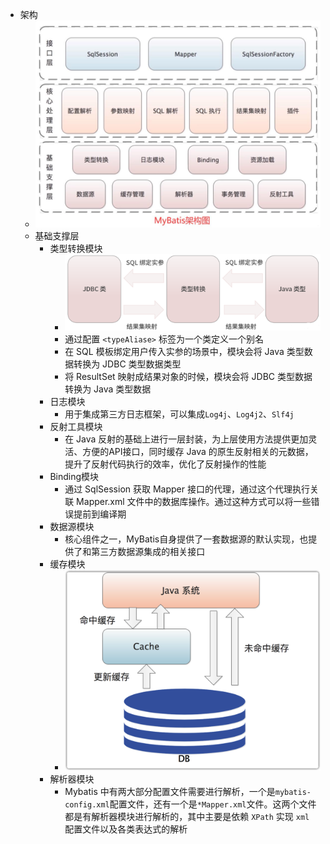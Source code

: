 - 架构
	- ![Mybatis三层架构](../assets/image_1703605464268_0.png)
	- 基础支撑层
		- 类型转换模块
			- ![类型转换模块](../assets/image_1703645698557_0.png)
			- 通过配置 `<typeAliase>` 标签为一个类定义一个别名
			- 在 SQL 模板绑定用户传入实参的场景中，模块会将 Java 类型数据转换为 JDBC 类型数据类型
			- 将 ResultSet 映射成结果对象的时候，模块会将 JDBC 类型数据转换为 Java 类型数据
		- 日志模块
			- 用于集成第三方日志框架，可以集成`Log4j`、`Log4j2`、`Slf4j`
		- 反射工具模块
			- 在 Java 反射的基础上进行一层封装，为上层使用方法提供更加灵活、方便的API接口，同时缓存 Java 的原生反射相关的元数据，提升了反射代码执行的效率，优化了反射操作的性能
		- Binding模块
			- 通过 SqlSession 获取 Mapper 接口的代理，通过这个代理执行关联 Mapper.xml 文件中的数据库操作。通过这种方式可以将一些错误提前到编译期
		- 数据源模块
			- 核心组件之一，MyBatis自身提供了一套数据源的默认实现，也提供了和第三方数据源集成的相关接口
		- 缓存模块
			- ![缓存模块工作原理](../assets/image_1703648459036_0.png)
		- 解析器模块
			- Mybatis 中有两大部分配置文件需要进行解析，一个是`mybatis-config.xml`配置文件，还有一个是`*Mapper.xml`文件。这两个文件都是有解析器模块进行解析的，其中主要是依赖 `XPath` 实现 `xml` 配置文件以及各类表达式的解析